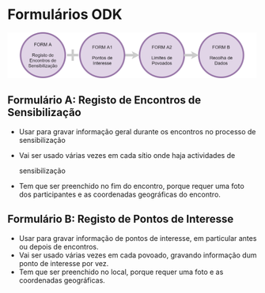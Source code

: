 # Formulários ODK

![](../.gitbook/assets/sensibilizacao.png)

## Formulário A: Registo de Encontros de Sensibilização

* Usar para gravar informação geral durante os encontros no processo de sensibilização
* Vai ser usado várias vezes em cada sítio onde haja actividades de

  sensibilização

* Tem que ser preenchido no fim do encontro, porque requer uma foto dos participantes e as coordenadas geográficas do encontro.

## Formulário B: Registo de Pontos de Interesse

* Usar para gravar informação de pontos de interesse, em particular antes ou depois de encontros.
* Vai ser usado várias vezes em cada povoado, gravando informação dum ponto de interesse por vez.
* Tem que ser preenchido no local, porque requer uma foto e as coordenadas geográficas.

## 

